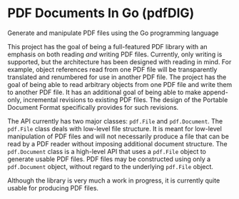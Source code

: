 PDF Documents In Go (pdfDIG)
==========================

Generate and manipulate PDF files using the Go programming language

This project has the goal of being a full-featured PDF library with an
emphasis on both reading *and* writing PDF files.  Currently, only
writing is supported, but the architecture has been designed with
reading in mind.  For example, object references read from one PDF
file will be transparently translated and renumbered for use in
another PDF file.  The project has the goal of being able to read
arbitrary objects from one PDF file and write them to another PDF
file.  It has an additional goal of being able to make append-only,
incremental revisions to existing PDF files.  The design of the
Portable Document Format specifically provides for such revisions.

The API currently has two major classes: `pdf.File` and
`pdf.Document`.  The `pdf.File` class deals with low-level file
structure.  It is meant for low-level manipulation of PDF files and
will not necessarily produce a file that can be read by a PDF reader
without imposing additional document structure.  The `pdf.Document`
class is a high-level API that uses a `pdf.File` object to generate
usable PDF files.  PDF files may be constructed using only a
`pdf.Document` object, without regard to the underlying `pdf.File`
object.

Although the library is very much a work in progress, it is currently
quite usable for producing PDF files.
